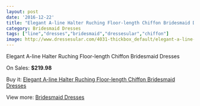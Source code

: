 ```yaml
---
layout: post
date: '2016-12-22'
title: "Elegant A-line Halter Ruching Floor-length Chiffon Bridesmaid Dresses"
category: Bridesmaid Dresses
tags: ["line","dresses","bridesmaid","dressesular","chiffon"]
image: http://www.dressesular.com/4031-thickbox_default/elegant-a-line-halter-ruching-floor-length-chiffon-bridesmaid-dresses.jpg
---
```

Elegant A-line Halter Ruching Floor-length Chiffon Bridesmaid Dresses

On Sales: **$219.98**
<a href="https://www.dressesular.com/bridesmaid-dresses/1734-elegant-a-line-halter-ruching-floor-length-chiffon-bridesmaid-dresses.html"><amp-img layout="responsive" width="600" height="600" src="//www.dressesular.com/4031-thickbox_default/elegant-a-line-halter-ruching-floor-length-chiffon-bridesmaid-dresses.jpg" alt="Elegant A-line Halter Ruching Floor-length Chiffon Bridesmaid Dresses 0" /></a>

Buy it: [Elegant A-line Halter Ruching Floor-length Chiffon Bridesmaid Dresses](https://www.dressesular.com/bridesmaid-dresses/1734-elegant-a-line-halter-ruching-floor-length-chiffon-bridesmaid-dresses.html "Elegant A-line Halter Ruching Floor-length Chiffon Bridesmaid Dresses")

View more: [Bridesmaid Dresses](https://www.dressesular.com/4-bridesmaid-dresses "Bridesmaid Dresses")